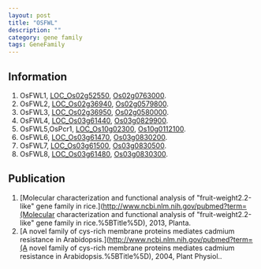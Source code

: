 ```yaml
---
layout: post
title: "OSFWL"
description: ""
category: gene family
tags: GeneFamily
---
```


## Information
1. OsFWL1, [LOC_Os02g52550](http://rice.plantbiology.msu.edu/cgi-bin/ORF_infopage.cgi?orf=LOC_Os02g52550), [Os02g0763000](http://rapdb.dna.affrc.go.jp/viewer/gbrowse_details/irgsp1?name=Os02g0763000).
2. OsFWL2, [LOC_Os02g36940](http://rice.plantbiology.msu.edu/cgi-bin/ORF_infopage.cgi?orf=LOC_Os02g36940), [Os02g0579800](http://rapdb.dna.affrc.go.jp/viewer/gbrowse_details/irgsp1?name=Os02g0579800).
3. OsFWL3, [LOC_Os02g36950](http://rice.plantbiology.msu.edu/cgi-bin/ORF_infopage.cgi?orf=LOC_Os02g36950), [Os02g0580000](http://rapdb.dna.affrc.go.jp/viewer/gbrowse_details/irgsp1?name=Os02g0580000).
4. OsFWL4, [LOC_Os03g61440](http://rice.plantbiology.msu.edu/cgi-bin/ORF_infopage.cgi?orf=LOC_Os03g61440), [Os03g0829900](http://rapdb.dna.affrc.go.jp/viewer/gbrowse_details/irgsp1?name=Os03g0829900).
5. OsFWL5,OsPcr1, [LOC_Os10g02300](http://rice.plantbiology.msu.edu/cgi-bin/ORF_infopage.cgi?orf=LOC_Os10g02300), [Os10g0112100](http://rapdb.dna.affrc.go.jp/viewer/gbrowse_details/irgsp1?name=Os10g0112100).
6. OsFWL6, [LOC_Os03g61470](http://rice.plantbiology.msu.edu/cgi-bin/ORF_infopage.cgi?orf=LOC_Os03g61470), [Os03g0830200](http://rapdb.dna.affrc.go.jp/viewer/gbrowse_details/irgsp1?name=Os03g0830200).
7. OsFWL7, [LOC_Os03g61500](http://rice.plantbiology.msu.edu/cgi-bin/ORF_infopage.cgi?orf=LOC_Os03g61500), [Os03g0830500](http://rapdb.dna.affrc.go.jp/viewer/gbrowse_details/irgsp1?name=Os03g0830500).
8. OsFWL8, [LOC_Os03g61480](http://rice.plantbiology.msu.edu/cgi-bin/ORF_infopage.cgi?orf=LOC_Os03g61480), [Os03g0830300](http://rapdb.dna.affrc.go.jp/viewer/gbrowse_details/irgsp1?name=Os03g0830300).

## Publication
1. [Molecular characterization and functional analysis of "fruit-weight2.2-like" gene family in rice.](http://www.ncbi.nlm.nih.gov/pubmed?term=(Molecular characterization and functional analysis of "fruit-weight2.2-like" gene family in rice.%5BTitle%5D), 2013, Planta.
2. [A novel family of cys-rich membrane proteins mediates cadmium resistance in Arabidopsis.](http://www.ncbi.nlm.nih.gov/pubmed?term=(A novel family of cys-rich membrane proteins mediates cadmium resistance in Arabidopsis.%5BTitle%5D), 2004, Plant Physiol..


